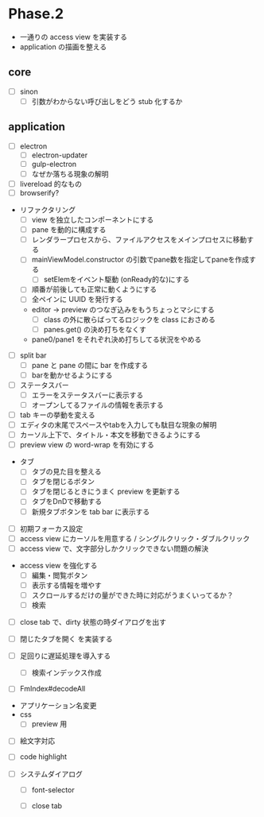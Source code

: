 Phase.2
=======

* 一通りの access view を実装する
* application の描画を整える




core
----

* [ ] sinon
	* [ ] 引数がわからない呼び出しをどう stub 化するか

application
-----------

* [ ] electron
	* [ ] electron-updater
	* [ ] gulp-electron
	* [ ] なぜか落ちる現象の解明
* [ ] livereload 的なもの
* [ ] browserify?

* リファクタリング
	- [ ] view を独立したコンポーネントにする
    - [ ] pane を動的に構成する
	- [ ] レンダラープロセスから、ファイルアクセスをメインプロセスに移動する
	- [ ] mainViewModel.constructor の引数でpane数を指定してpaneを作成する
		* [ ] setElemをイベント駆動 (onReady的な)にする
	- [ ] 順番が前後しても正常に動くようにする
	- [ ] 全ペインに UUID を発行する
	- editor -> preview のつなぎ込みをもうちょっとマシにする
		* [ ] class の外に散らばってるロジックを class におさめる
		* [ ] panes.get() の決め打ちをなくす
	- pane0/pane1 をそれぞれ決め打ちしてる状況をやめる

* [ ] split bar
    - [ ] pane と pane の間に bar を作成する
    - [ ] barを動かせるようにする
* [ ] ステータスバー
	* [ ] エラーをステータスバーに表示する
	* [ ] オープンしてるファイルの情報を表示する
* [ ] tab キーの挙動を変える
* [ ] エディタの末尾でスペースやtabを入力しても駄目な現象の解明
* [ ] カーソル上下で、タイトル・本文を移動できるようにする
* [ ] preview view の word-wrap を有効にする
* タブ
	- [ ] タブの見た目を整える
	- [ ] タブを閉じるボタン
	- [ ] タブを閉じるときにうまく preview を更新する
	- [ ] タブをDnDで移動する
	- [ ] 新規タブボタンを tab bar に表示する
* [ ] 初期フォーカス設定
* [ ] access view にカーソルを用意する / シングルクリック・ダブルクリック
* [ ] access view で、文字部分しかクリックできない問題の解決
* access view を強化する
	- [ ] 編集・閲覧ボタン
	- [ ] 表示する情報を増やす
	- [ ] スクロールするだけの量ができた時に対応がうまくいってるか？
	- [ ] 検索
* [ ] close tab で、dirty 状態の時ダイアログを出す
* [ ] 閉じたタブを開く を実装する

* [ ] 足回りに遅延処理を導入する
	- [ ] 検索インデックス作成
* [ ] FmIndex#decodeAll

* アプリケーション名変更
* css
	- [ ] preview 用
* [ ] 絵文字対応
* [ ] code highlight

* [ ] システムダイアログ
	- [ ] font-selector
	- [ ] close tab

